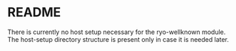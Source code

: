 # README

There is currently no host setup necessary for the ryo-wellknown module. The host-setup directory structure is present only in case it is needed later.
